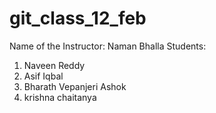 # git_class_12_feb

Name of the Instructor: Naman Bhalla
Students:

1. Naveen Reddy
2. Asif Iqbal
3. Bharath Vepanjeri Ashok
4. krishna chaitanya

